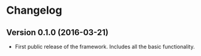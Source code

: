 # Changelog

## Version 0.1.0 (2016-03-21)

* First public release of the framework. Includes all the basic functionality.
